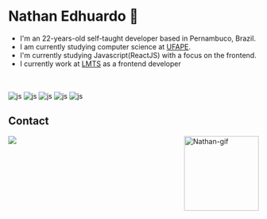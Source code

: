 
# Nathan Edhuardo 🔭

- I'm an 22-years-old self-taught developer based in Pernambuco, Brazil.
- I am currently studying computer science at [UFAPE](http://ufape.edu.br).
- I'm currently studying Javascript(ReactJS) with a focus on the frontend.
- I currently work at [LMTS](https://github.com/lmtsufape) as a frontend developer

##
 <div style="display: inline_block"><br>
  <img  align='center' alt='js' src='https://img.shields.io/badge/HTML5-E34F26?style=for-the-badge&logo=html5&logoColor=white'>
  <img align='center' alt='js'  src='https://img.shields.io/badge/CSS3-1572B6?style=for-the-badge&logo=css3&logoColor=white'>
  <img align='center' alt='js'  src='https://img.shields.io/badge/JavaScript-F7DF1E?style=for-the-badge&logo=javascript&logoColor=black'>
  <img align='center' alt='js'  src='https://img.shields.io/badge/Tailwind_CSS-38B2AC?style=for-the-badge&logo=tailwind-css&logoColor=white'>
  <img align='center' alt='js'  src='https://img.shields.io/badge/Material--UI-0081CB?style=for-the-badge&logo=material-ui&logoColor=white'>
  </div>
  
## Contact
  <div>
  <a href = "mailto:edhuardonathan@gmail.com"><img src="https://img.shields.io/badge/-Gmail-%23E4405F?style=for-the-badge&logo=gmail&logoColor=white" target="_blank"></a>
  <img align="right" alt="Nathan-gif" Height="150" src="https://64.media.tumblr.com/9973f2fc1ab8a6bf5388fa64951b58b9/tumblr_o2yr6fzeoA1toeirko1_500.gifv"
   
  </div>

 
